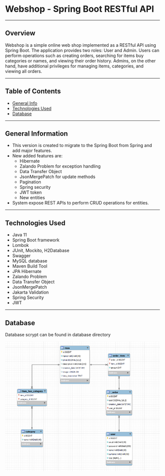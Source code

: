 # Webshop - Spring Boot RESTful API

___

## Overview

Webshop is a simple online web shop implemented as a RESTful API using Spring Boot.
The application provides two roles: User and Admin. Users can perform operations such as creating orders, searching 
for items buy categories or names, and viewing their order history. Admins, on the other hand, have additional 
privileges for managing items, categories, and viewing all orders.

___

## Table of Contents

* [General Info](#general-information)
* [Technologies Used](#technologies-used)
* [Database](#database)
___

## General Information

- This version is created to migrate to the Spring Boot from Spring and add major features.
- New added features are: 
  - Hibernate
  - Zalando Problem for exception handling
  - Data Transfer Object
  - JsonMergePatch for update methods
  - Pagination
  - Spring security
  - JWT token
  - New entities
- System expose REST APIs to perform CRUD operations for entities.
___

## Technologies Used

- Java 11
- Spring Boot framework
- Lombok
- JUnit, Mockito, H2Database
- Swagger
- MySQL database
- Maven Build Tool
- JPA Hibernate
- Zalando Problem
- Data Transfer Object
- JsonMergePatch
- Jakarta Validation
- Spring Security
- JWT
___

## Database
Database scrypt can be found in database directory

![db_scheme.png](database%2Fdb_scheme.png)